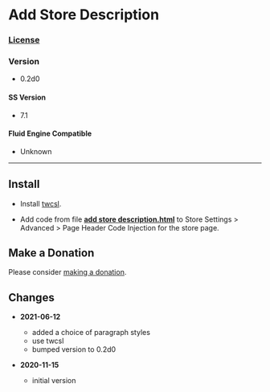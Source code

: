 # Add Store Description

### [License][99]

### Version

  * 0.2d0

#### SS Version

  * 7.1

#### Fluid Engine Compatible

  * Unknown

---

## Install

* Install
  [twcsl](https://github.com/tomsWebConsulting/twcsl#install-options).
  
* Add code from file
  **[add store description.html](add%20store%20description.html#L1)**
  to Store Settings > Advanced > Page Header Code Injection for the store page.

## Make a Donation

Please consider
[making a donation](https://github.com/tomsWebConsulting/twcsl#make-a-donation).

## Changes

* **2021-06-12**

  * added a choice of paragraph styles
  * use twcsl
  * bumped version to 0.2d0
  
* **2020-11-15**

  * initial version

[99]: https://github.com/tomsWebConsulting/twcsl/blob/main/LICENSE.txt#L1

